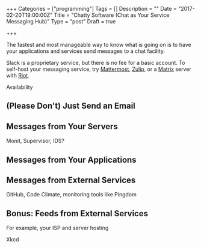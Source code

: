 +++
Categories = ["programming"]
Tags = []
Description = ""
Date = "2017-02-20T19:00:00Z"
Title = "Chatty Software (Chat as Your Service Messaging Hub)"
Type = "post"
Draft = true

+++

The fastest and most manageable way to know what is going on is to have your applications and services send messages to a chat facility.

<!--more-->

Slack is a proprietary service, but there is no fee
for a basic account. To self-host your messaging service, try [Mattermost](https://mattermost.com/), [Zulip](https://www.zulip.org/), or a  [Matrix](https://matrix.org/) server with [Riot](https://riot.im/).

Availability

## (Please Don't) Just Send an Email

## Messages from Your Servers

Monit, Supervisor, IDS?

## Messages from Your Applications

## Messages from External Services

GitHub, Code Climate, monitoring tools like Pingdom

## Bonus: Feeds from External Services

For example, your ISP and server hosting

Xkcd
